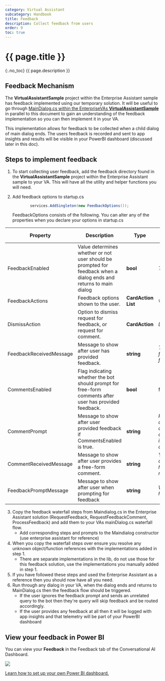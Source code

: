 ```yaml
---
category: Virtual Assistant
subcategory: Handbook
title: Feedback
description: Collect feedback from users
order: 9
toc: true
---
```


# {{ page.title }}
{:.no_toc}
{{ page.description }}

## Feedback Mechanism
The **VirtualAssistantSample** project within the Enterprise Assistant sample has feedback implemented using our temporary solution. It will be useful to go through [MainDialog.cs within the EnterpriseVAs **VirtualAssistantSample**](https://aka.ms/bfEnterpriseAssistantMainDialog) in parallel to this document to gain an understanding of the feedback implementation so you can then implement it in your VA.

This implementation allows for feedback to be collected when a child dialog of main dialog ends. The users feedback is recorded and sent to app insights and results will be visible in your PowerBI dashboard (discussed later in this doc).

## Steps to implement feedback

1) To start collecting user feedback, add the feedback directory found in the **VirtualAssistantSample** project within the Enterprise Assistant sample to your VA. This will have all the utility and helper functions you will need.
1) Add feedback options to startup.cs
    ```csharp
            services.AddSingleton(new FeedbackOptions());
   ```

   FeedbackOptions consists of the following. You can alter any of the properties when you declare your options in startup.cs

  | Property | Description | Type | Default value |
| -------- | ----------- | ---- |------------- |
| FeedbackEnabled | Value determines whether or not user should be prompted for feedback when a dialog ends and returns to main dialog | **bool** | *True* |
| FeedbackActions | Feedback options shown to the user. | **CardAction List** | 👍 / 👎 |
| DismissAction | Option to dismiss request for feedback, or request for comment. | **CardAction** | *Dismiss*
| FeedbackReceivedMessage | Message to show after user has provided feedback. | **string** | *Thanks for your feedback!* |
| CommentsEnabled | Flag indicating whether the bot should prompt for free-form comments after user has provided feedback. | **bool** | false |
| CommentPrompt | Message to show after user provided feedback if CommentsEnabled is true. | **string** | *Please add any additional comments in the chat.*
| CommentReceivedMessage | Message to show after user provides a free-form comment. | **string** | *Your comment has been received.* |
| FeedbackPromptMessage | Message to show after user when prompting for feedback | **string** | *Was that helpful?* |

3. Copy the feedback waterfall steps from Maindialog.cs in the Enterprise Assistant solution (RequestFeedback, RequestFeedbackComment, ProcessFeedback) and add them to your VAs mainDialog.cs waterfall flow.
    - Add corresponding steps and prompts to the Maindialog constructor (use enterprise assistant for reference)
1. When you copy the waterfall steps over ensure you resolve any unknown object/function references with the implementations added in step 1. 
    - There are separate implementations in the lib, do not use those for this feedback solution, use the implementations you manually added in step 1.
1. If you have followed these steps and used the Enterprise Assistant as a reference then you should now have all you need.
1. Run through any dialog in your VA, when the dialog ends and returns to MainDialog.cs then the feedback flow should be triggered. 
    - If the user ignores the feedback prompt and sends an unrelated query to the bot then they're query will skip feedback and be routed accordingly. 
    - If the user provides any feedback at all then it will be logged with app insights and that telemetry will be part of your PowerBI dashboard

## View your feedback in Power BI
You can view your **Feedback** in the Feedback tab of the Conversational AI Dashboard. 

![]({{site.baseurl}}/assets/images/analytics/virtual-assistant-analytics-powerbi-13.png)

[Learn how to set up your own Power BI dashboard.]({{site.baseurl}}/solution-accelerators/tutorials/view-analytics/1-intro/)